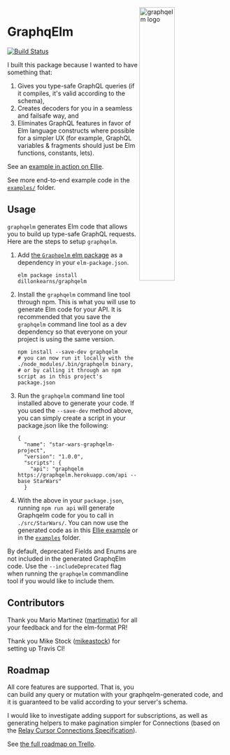 <img src="https://cdn.rawgit.com/martimatix/logo-graphqelm/master/logo.svg" alt="graphqelm logo" width="40%" align="right">

# GraphqElm

[![Build Status](https://travis-ci.org/dillonkearns/graphqelm.svg?branch=master)](https://travis-ci.org/dillonkearns/graphqelm)

I built this package because I wanted to have something that:

1. Gives you type-safe GraphQL queries (if it compiles, it's valid according to the schema),
2. Creates decoders for you in a seamless and failsafe way, and
3. Eliminates GraphQL features in favor of Elm language constructs where possible for a simpler UX (for example, GraphQL variables & fragments should just be Elm functions, constants, lets).

See an [example in action on Ellie](https://rebrand.ly/graphqelm).

See more end-to-end example code in the
[`examples/`](https://github.com/dillonkearns/graphqelm/tree/master/examples)
folder.

## Usage

`graphqelm` generates Elm code that allows you to build up type-safe GraphQL requests. Here are the steps to setup `graphqelm`.

1. Add [the `Graphqelm` elm package](http://package.elm-lang.org/packages/dillonkearns/graphqelm/latest)
   as a dependency in your `elm-package.json`.
   ```shell
   elm package install dillonkearns/graphqelm
   ```
2. Install the `graphqelm` command line tool through npm. This is what you will use to generate Elm code for your API.
   It is recommended that you save the `graphqelm` command line tool as a dev
   dependency so that everyone on your project is using the same version.

   ```shell
   npm install --save-dev graphqelm
   # you can now run it locally with the ./node_modules/.bin/graphqelm binary,
   # or by calling it through an npm script as in this project's package.json
   ```

3. Run the `graphqelm` command line tool installed above to generate your code. If you used the `--save-dev` method above, you can simply create a script in your package.json like the following:

   ```
   {
     "name": "star-wars-graphqelm-project",
     "version": "1.0.0",
     "scripts": {
       "api": "graphqelm https://graphqelm.herokuapp.com/api --base StarWars"
     }
   ```

4. With the above in your `package.json`, running `npm run api` will generate Graphqelm code for you to call in `./src/StarWars/`. You can now use the generated code as in this [Ellie example](https://rebrand.ly/graphqelm) or in the [`examples`](https://github.com/dillonkearns/graphqelm/tree/master/examples) folder.

By default, deprecated Fields and Enums are not included in the generated
GraphqElm code. Use the `--includeDeprecated` flag when running the `graphqelm`
commandline tool if you would like to include them.

## Contributors

Thank you Mario Martinez ([martimatix](https://github.com/martimatix)) for
all your feedback and for the elm-format PR!

Thank you Mike Stock ([mikeastock](https://github.com/mikeastock/)) for
setting up Travis CI!

## Roadmap

All core features are supported. That is, you can build any query or mutation
with your graphqelm-generated code, and it is guaranteed to be valid according
to your server's schema.

I would like to investigate adding support for subscriptions, as well as generating
helpers to make pagination simpler for Connections (based on the
[Relay Cursor Connections Specification](https://facebook.github.io/relay/graphql/connections.htm)).

See [the full roadmap on Trello](https://trello.com/b/BCIWtZeL/graphqelm).
